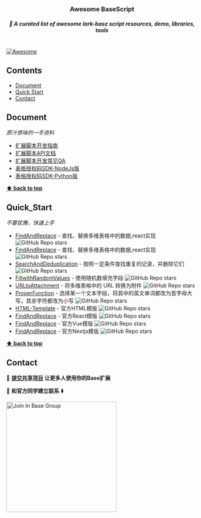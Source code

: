 
<h3 align='center'>Awesome BaseScript</h3>
<h5 align='center'>🍻 A curated list of awesome lark-base script resources, demo, libraries, tools</h5>

#
[![Awesome](https://cdn.rawgit.com/sindresorhus/awesome/d7305f38d29fed78fa85652e3a63e154dd8e8829/media/badge.svg)](https://github.com/sindresorhus/awesome)


## Contents
- [Document](#Document)
- [Quick Start](#Quick_Start)
- [Contact](#Contact)

## Document
_原汁原味的一手资料_

- [扩展脚本开发指南](https://bytedance.feishu.cn/docx/HazFdSHH9ofRGKx8424cwzLlnZc)
- [扩展脚本API文档](https://bytedance.feishu.cn/docx/HjCEd1sPzoVnxIxF3LrcKnepnUf)
- [扩展脚本开发常见QA](https://bytedance.feishu.cn/docx/QpMLdHkoporxOHxya5mcxhxln6f)
- [表格授权码SDK-NodeJs版](https://bytedance.feishu.cn/wiki/Idp0wzDNRi5ALZkCsSZcB9y4nSb)
- [表格授权码SDK-Python版](https://bytedance.feishu.cn/wiki/E95iw3QohiOOolkjmXwcVsC5nae)

**[⬆ back to top](#contents)**

## Quick_Start
_不要犹豫，快速上手_
- [FindAndReplace](https://github.com/ConnectAI-E/BaseScipt-FindAndReplace) - 查找、替换多维表格中的数据,react实现 ![GitHub Repo stars](https://img.shields.io/github/stars/ConnectAI-E/BaseScipt-FindAndReplace)
- [FindAndReplace](https://github.com/ConnectAI-E/BaseScipt-FindAndReplace) - 查找、替换多维表格中的数据,react实现 ![GitHub Repo stars](https://img.shields.io/github/stars/ConnectAI-E/BaseScipt-FindAndReplace)
- [SearchAndDeduplication](https://github.com/ConnectAI-E/BaseScript-SearchAndDeduplication) - 按照一定条件查找重复的记录，并删除它们 ![GitHub Repo stars](https://img.shields.io/github/stars/ConnectAI-E/BaseScript-SearchAndDeduplication)
- [FillwithRandomValues](https://github.com/ConnectAI-E/BaseScipt-FillwithRandomValues) - 使用随机数填充字段 ![GitHub Repo stars](https://img.shields.io/github/stars/ConnectAI-E/BaseScipt-FillwithRandomValues)
- [URLtoAttachment](https://github.com/ConnectAI-E/BaseScipt-URLtoAttachment) - 将多维表格中的 URL 转换为附件 ![GitHub Repo stars](https://img.shields.io/github/stars/ConnectAI-E/BaseScipt-URLtoAttachment)
- [ProperFunction](https://github.com/ConnectAI-E/BaseScipt-ProperFunction) - 选择某一个文本字段，将其中的英文单词都改为首字母大写，其余字符都改为小写 ![GitHub Repo stars](https://img.shields.io/github/stars/ConnectAI-E/BaseScipt-ProperFunction)
- [HTML-Template](https://github.com/ConnectAI-E/BaseScipt-HTML-Template) - 官方HTML模版 ![GitHub Repo stars](https://img.shields.io/github/stars/ConnectAI-E/BaseScipt-HTML-Template)
- [FindAndReplace](https://github.com/ConnectAI-E/BaseScipt-React-Template) - 官方React模版 ![GitHub Repo stars](https://img.shields.io/github/stars/ConnectAI-E/BaseScipt-React-Template)
- [FindAndReplace](https://github.com/ConnectAI-E/BaseScipt-Vue-Template) - 官方Vue模版 ![GitHub Repo stars](https://img.shields.io/github/stars/ConnectAI-E/BaseScipt-Vue-Template)
- [FindAndReplace](https://github.com/ConnectAI-E/BaseScipt-Nextjs-Template) - 官方Nextjs模版 ![GitHub Repo stars](https://img.shields.io/github/stars/ConnectAI-E/BaseScipt-Nextjs-Template)

**[⬆ back to top](#contents)**

## Contact

🍻 **[提交共享项目](https://bytedance.feishu.cn/share/base/form/shrcnwEhiP3yXlHko8LXFGBw1Ic) 让更多人使用你的Base扩展**

🙈 **和官方同学建立联系 ⬇️**

<a href="https://applink.feishu.cn/client/chat/chatter/add_by_link?link_token=c55n4142-fce8-4792-b851-f92c9c7d8300">
  <img alt="Join In Base Group" src="https://github-production-user-asset-6210df.s3.amazonaws.com/50035229/253514789-ab8dc6fb-dd5a-42d7-89be-31f2f0385855.png" style="width: 290px;" />
</a>

